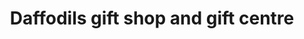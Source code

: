 ---
title: "Daffodils gift shop and gift centre"
url: /nedumkuzhy/daffodils-gift-shop-and-gift-centre/
shop: gift
---
